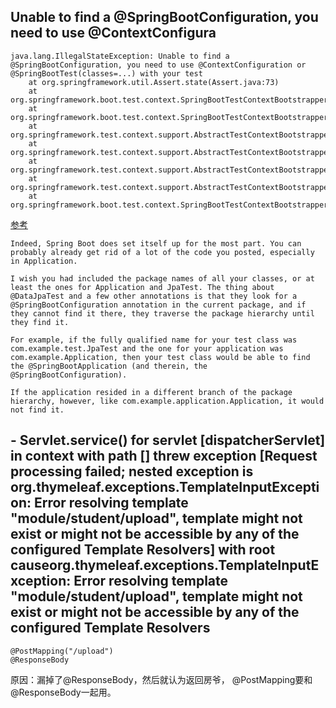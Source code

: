 ## Unable to find a @SpringBootConfiguration, you need to use @ContextConfigura
    java.lang.IllegalStateException: Unable to find a @SpringBootConfiguration, you need to use @ContextConfiguration or @SpringBootTest(classes=...) with your test
        at org.springframework.util.Assert.state(Assert.java:73)
        at org.springframework.boot.test.context.SpringBootTestContextBootstrapper.getOrFindConfigurationClasses(SpringBootTestContextBootstrapper.java:240)
        at org.springframework.boot.test.context.SpringBootTestContextBootstrapper.processMergedContextConfiguration(SpringBootTestContextBootstrapper.java:153)
        at org.springframework.test.context.support.AbstractTestContextBootstrapper.buildMergedContextConfiguration(AbstractTestContextBootstrapper.java:395)
        at org.springframework.test.context.support.AbstractTestContextBootstrapper.buildDefaultMergedContextConfiguration(AbstractTestContextBootstrapper.java:312)
        at org.springframework.test.context.support.AbstractTestContextBootstrapper.buildMergedContextConfiguration(AbstractTestContextBootstrapper.java:265)
        at org.springframework.test.context.support.AbstractTestContextBootstrapper.buildTestContext(AbstractTestContextBootstrapper.java:108)
        at org.springframework.boot.test.context.SpringBootTestContextBootstrapper.buildTestContext(SpringBootTestContextBootstrapper.java:97)

[参考](https://stackoverflow.com/questions/39084491/unable-to-find-a-springbootconfiguration-when-doing-a-jpatest)

    Indeed, Spring Boot does set itself up for the most part. You can probably already get rid of a lot of the code you posted, especially in Application.

    I wish you had included the package names of all your classes, or at least the ones for Application and JpaTest. The thing about @DataJpaTest and a few other annotations is that they look for a @SpringBootConfiguration annotation in the current package, and if they cannot find it there, they traverse the package hierarchy until they find it.

    For example, if the fully qualified name for your test class was com.example.test.JpaTest and the one for your application was com.example.Application, then your test class would be able to find the @SpringBootApplication (and therein, the @SpringBootConfiguration).

    If the application resided in a different branch of the package hierarchy, however, like com.example.application.Application, it would not find it.
    
   
  
 
## - Servlet.service() for servlet [dispatcherServlet] in context with path [] threw exception [Request processing failed; nested exception is org.thymeleaf.exceptions.TemplateInputException: Error resolving template "module/student/upload", template might not exist or might not be accessible by any of the configured Template Resolvers] with root causeorg.thymeleaf.exceptions.TemplateInputException: Error resolving template "module/student/upload", template might not exist or might not be accessible by any of the configured Template Resolvers
    @PostMapping("/upload")
    @ResponseBody
原因：漏掉了@ResponseBody，然后就认为返回房爷， @PostMapping要和@ResponseBody一起用。
